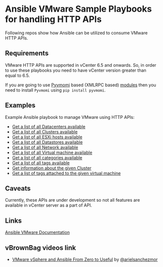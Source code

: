# Ansible VMware Sample Playbooks for handling HTTP APIs


Following repos show how Ansible can be utilized to consume VMware HTTP APIs.

Requirements
------------

VMware HTTP APIs are supported in vCenter 6.5 and onwards. So, in order to use these playbooks you need to have vCenter version greater than equal to 6.5.

If you are going to use [Pyvmomi](https://github.com/vmware/pyvmomi) based (XMLRPC based) [modules](https://docs.ansible.com/ansible/latest/modules/list_of_cloud_modules.html#vmware) then you need to install ``Pyvmomi`` using ``pip install pyvmomi``.


Examples
--------

Example Ansible playbook to manage VMware using HTTP APIs:

- [Get a list of all Datacenters available](../master/get_all_datacenters.yml)
- [Get a list of all Clusters available](../master/get_all_clusters.yml)
- [Get a list of all ESXi hosts available](../master/get_all_hosts.yml)
- [Get a list of all Datastores available](../master/get_all_datastores.yml)
- [Get a list of all Network available](../master/get_all_networks.yml)
- [Get a list of all Virtual machine available](../master/get_all_vms.yml)
- [Get a list of all categories available](../master/get_all_categories.yml)
- [Get a list of all tags available](../master/get_all_tags.yml)
- [Get information about the given Cluster](../master/get_cluster_info.yml)
- [Get a list of tags attached to the given virtual machine](../master/get_all_tags_from_virtual_machine.yml)


Caveats
-------

Currently, these APIs are under development so not all features are available in vCenter server as a part of API.


Links
-----

[Ansible VMware Documentation](https://docs.ansible.com/ansible/latest/vmware/index.html)


vBrownBag videos link
---------------------

* [VMware vSphere and Ansible From Zero to Useful](https://www.youtube.com/watch?v=0_qwOKlBlo8) by [@arielsanchezmor](https://twitter.com/arielsanchezmor)
